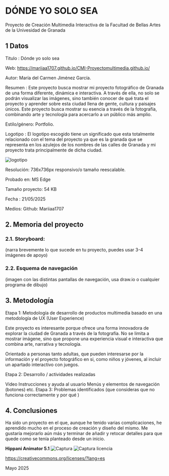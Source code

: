 # DÓNDE YO SOLO SEA
Proyecto de Creación Multimedia Interactiva de la Facultad de Bellas Artes de la Univesidad de Granada

## 1 Datos
Titulo : Dónde yo solo sea

Web: https://mariiaa1707.github.io/CMI-Proyectomultimedia.github.io/

Autor: María del Carmen Jiménez García.

Resumen : Este proyecto busca mostrar mi proyecto fotográfico de Granada de una forma diferente, dinámica e interactiva. A través de ella, no solo se podrán
visualizar las imágenes, sino también conocer de qué trata el proyecto y aprender sobre esta ciudad llena de gente, cultura y paisajes únicos. Este proyecto busca mostrar su esencia a través de la fotografía, combinando arte y tecnología para acercarlo a un público más amplio.

Estilo/género: Portfolio.

Logotipo : El logotipo escogido tiene un significado que esta totalmente relacionado con el tema del proyecto ya que es la granada que se representa en los azulejos de los nombres de las calles de Granada y mi proyecto trata principalmente de dicha ciudad. 

![logotipo](https://github.com/user-attachments/assets/21163a62-8193-45b7-87c6-f130be383a5e)


Resolución: 736x736px responsivo/o tamaño reescalable.

Probado en: MS Edge

Tamaño proyecto: 54 KB

Fecha : 21/05/2025

Medios:
Github: Mariiaa1707

## 2. Memoria del proyecto
### 2.1. Storyboard:
(narra brevemente lo que sucede en tu proyecto, puedes usar 3-4 imágenes de apoyo)

### 2.2. Esquema de navegación
(imagen con las distintas pantallas de navegación, usa draw.io o cualquier programa de dibujo)

## 3. Metodología

Etapa 1: Metodología de desarrollo de productos multimedia basado en una metodología de UX (User Experience)

Este proyecto es interesante porque ofrece una forma innovadora de explorar la ciudad de Granada a través de la fotografía. No se limita a mostrar imágene, sino que propone una experiencia visual e interactiva que combina arte, narrativa y tecnología.

Orientado a personas tanto adultas, que pueden interesarse por la información y el proyecto fotográfico en si, como niños y jóvenes, al incluir un apartado interactivo con juegos. 

Etapa 2: Desarrollo / actividades realizadas

Video
Instrucciones y ayuda al usuario
Menús y elementos de navegación (botones)
etc.
Etapa 3: Problemas identificados
(que consideras que no funciona correctamente y por qué )

## 4. Conclusiones
Ha sido un proyecto en el que, aunque he tenido varias complicaciones, he aprendido mucho en el proceso de creación y diseño del mismo. Me gustaría mejorarlo aún más y terminar de añadir y retocar detalles para que quede como se tenía planteado desde un inicio.

**Hippani Animator 5.1**
![Captura](https://github.com/user-attachments/assets/aefa1c7a-939e-4ca1-8955-dd6f6ed57f6f)
![Captura licencia](https://github.com/user-attachments/assets/42c0fb48-ad44-4e52-acd4-c76f7b90f70f)


https://creativecommons.org/licenses/?lang=es

Mayo 2025
